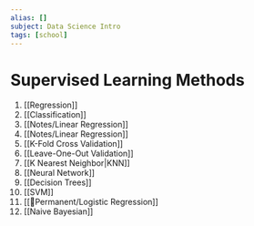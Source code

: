 ```yaml
---
alias: []
subject: Data Science Intro
tags: [school]
---
```

# Supervised Learning Methods

1. [[Regression]]
2. [[Classification]]
3. [[Notes/Linear Regression]]
4. [[Notes/Linear Regression]]
5. [[K-Fold Cross Validation]]
6. [[Leave-One-Out Validation]]
7. [[K Nearest Neighbor|KNN]]
8. [[Neural Network]]
9. [[Decision Trees]]
10. [[SVM]]
11. [[🗻Permanent/Logistic Regression]]
12. [[Naive Bayesian]]
